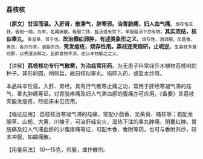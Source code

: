 ### 荔枝核

**〔原文〕甘涩而温。入肝肾，散滞气，辟寒邪。治胃脘痛，妇人血气痛**。<small>煅存性五钱，香附一两，为末，名蠲痛散。每服二钱，盐汤或米饮下，单服醋汤下亦有效。</small>**其实双结，核似睾丸**。<small>睾音皋，肾子也。</small>**故治㿗疝卵肿，有述类象形之义**。<small>煅存性，酒调服，加茴香、青皮，各炒为末，酒服亦良。</small>**壳发痘疮，烧存性用。蒸枝连壳煅研，止呃逆**。<small>生荔枝多食则醉，以壳浸水解之。此即食物不消，还以本物解之之义。</small>

【讲解】**荔枝核功专行气散寒，为治疝常用药**。为无患子科常绿乔木植物荔枝树的种子。其形卵圆，稍侧扁，故曰核似睾丸。捣碎入药，或盐水炒用。

本品味辛性温，入肝、胃经。具有行气散寒止痛之功，常用于肝经寒凝气滞的疝气、睾丸肿痛等证。对胃脘疼痛及妇人气滞血瘀的腹痛亦可应用。《备要》言荔枝壳能发痘疮，然临床未见应用。

【临证应用】 荔枝核治寒凝气滞的疝痛，常配小茴香、吴茱萸、橘核等；若配龙胆草、山栀、大黄、川楝子，可治肝经实火，湿热下注的睾丸肿痛、阴囊红肿。胃脘痛及妇人气滞血瘀的少腹疼痛等证，可配木香、香附等药，也可与香附共炒，研末冲服，如蠲痛散。

【用量用法】	10—15克，煎服，或作散剂。
